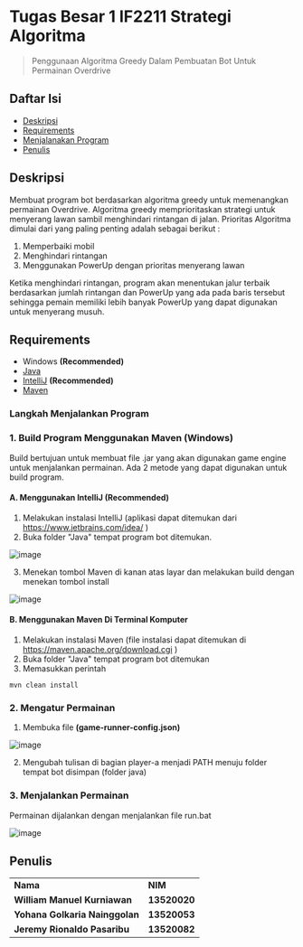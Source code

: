 # Tugas Besar 1 IF2211 Strategi Algoritma
> Penggunaan Algoritma Greedy Dalam Pembuatan Bot Untuk Permainan Overdrive
 
## Daftar Isi
* [Deskripsi](#deskripsi)
* [Requirements](#requirements)
* [Menjalanakan Program](#menjalankan)
* [Penulis](#penulis)

## Deskripsi
Membuat program bot berdasarkan algoritma greedy untuk memenangkan permainan Overdrive. Algoritma greedy memprioritaskan strategi untuk menyerang lawan sambil menghindari rintangan di jalan. Prioritas Algoritma dimulai dari yang paling penting adalah sebagai berikut :

1. Memperbaiki mobil 
2. Menghindari rintangan
3. Menggunakan PowerUp dengan prioritas menyerang lawan

Ketika menghindari rintangan, program akan menentukan jalur terbaik berdasarkan jumlah rintangan dan PowerUp yang ada pada baris tersebut sehingga pemain memiliki lebih banyak PowerUp yang dapat digunakan untuk menyerang musuh.

## Requirements
- Windows **(Recommended)**
- [Java](https://www.java.com/en/download/)
- [IntelliJ](https://www.jetbrains.com/idea/) **(Recommended)**
- [Maven](https://maven.apache.org/)

### Langkah Menjalankan Program
### 1. Build Program Menggunakan Maven (**Windows**)
Build bertujuan untuk membuat file .jar yang akan digunakan game engine untuk menjalankan permainan. Ada 2 metode yang dapat digunakan untuk build program.
#### A. Menggunakan IntelliJ (**Recommended**)
1. Melakukan instalasi IntelliJ (aplikasi dapat ditemukan dari https://www.jetbrains.com/idea/ )
2. Buka folder "Java" tempat program bot ditemukan.

![image](https://user-images.githubusercontent.com/40627156/154693437-92be8bc4-a363-4e7e-b6aa-5b4a7ce8e75b.png)

3. Menekan tombol Maven di kanan atas layar dan melakukan build dengan menekan tombol install

![image](https://user-images.githubusercontent.com/40627156/154693758-b0263be8-be29-480c-a8c0-4789acc03b23.png)

#### B. Menggunakan Maven Di Terminal Komputer
1. Melakukan instalasi Maven (file instalasi dapat ditemukan di https://maven.apache.org/download.cgi )
2. Buka folder "Java" tempat program bot ditemukan
3. Memasukkan perintah

```
mvn clean install
```

### 2. Mengatur Permainan
1. Membuka file **(game-runner-config.json)**

![image](https://user-images.githubusercontent.com/40627156/154695364-3009e223-e082-4f77-9e4c-4c7bad3630ac.png)

2. Mengubah tulisan di bagian player-a menjadi PATH menuju folder tempat bot disimpan (folder java)


### 3. Menjalankan Permainan
Permainan dijalankan dengan menjalankan file run.bat

![image](https://user-images.githubusercontent.com/40627156/154695678-c46c4384-8ca2-406e-9fc8-66f7b296f4df.png)

## Penulis
<table>
    <tr>
      <td><b>Nama</b></td>
      <td><b>NIM</b></td>
    </tr>
    <tr>
      <td><b>William Manuel Kurniawan</b></td>
      <td><b>13520020</b></td>
    </tr>
    <tr>
      <td><b>Yohana Golkaria Nainggolan</b></td>
      <td><b>13520053</b></td>
    </tr>
    <tr>
      <td><b>Jeremy Rionaldo Pasaribu</b></td>
      <td><b>13520082</b></td>
    </tr>
</table>

